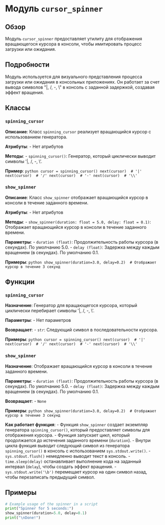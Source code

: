 # Модуль `cursor_spinner`

## Обзор

Модуль `cursor_spinner` предоставляет утилиту для отображения вращающегося курсора в консоли, чтобы имитировать процесс загрузки или ожидания.

## Подробности

Модуль используется для визуального представления процесса загрузки или ожидания в консольных приложениях. Он работает за счет вывода символов "|, /, -, \\" в консоль с заданной задержкой, создавая эффект вращения.

## Классы

### `spinning_cursor`

**Описание**: Класс `spinning_cursor` реализует вращающийся курсор с использованием генератора.

**Атрибуты**: 
    - Нет атрибутов

**Методы**:
    - `spinning_cursor()`:  Генератор, который циклически выводит символы '|, /, -, \\'.

**Пример**: 
    ```python
    cursor = spinning_cursor()
    next(cursor)  # '|'
    next(cursor)  # '/'
    next(cursor)  # '-'
    next(cursor)  # '\\'
    ```

### `show_spinner`

**Описание**: Класс `show_spinner` отображает вращающийся курсор в консоли в течение заданного времени.

**Атрибуты**: 
    - Нет атрибутов

**Методы**:
    - `show_spinner(duration: float = 5.0, delay: float = 0.1)`: Отображает вращающийся курсор в консоли в течение заданного времени. 

**Параметры**:
    - `duration (float)`:  Продолжительность работы курсора (в секундах). По умолчанию 5.0.
    - `delay (float)`:  Задержка между каждым вращением (в секундах). По умолчанию 0.1.

**Примеры**:
    ```python
    show_spinner(duration=3.0, delay=0.2)  # Отображает курсор в течение 3 секунд
    ```

## Функции

### `spinning_cursor`

**Назначение**: Генератор для вращающегося курсора, который циклически перебирает символы '|, /, -, \\'.

**Параметры**: 
    - Нет параметров

**Возвращает**: 
    - `str`: Следующий символ в последовательности курсора.

**Примеры**:
    ```python
    cursor = spinning_cursor()
    next(cursor)  # '|'
    next(cursor)  # '/'
    next(cursor)  # '-'
    next(cursor)  # '\\'
    ```

### `show_spinner`

**Назначение**: Отображает вращающийся курсор в консоли в течение заданного времени.

**Параметры**:
    - `duration (float)`: Продолжительность работы курсора (в секундах). По умолчанию 5.0.
    - `delay (float)`: Задержка между каждым вращением (в секундах). По умолчанию 0.1.

**Возвращает**: 
    - `None`

**Примеры**:
    ```python
    show_spinner(duration=3.0, delay=0.2)  # Отображает курсор в течение 3 секунд
    ```

**Как работает функция**:
    - Функция `show_spinner` создает экземпляр генератора `spinning_cursor()`, который предоставляет символы для отображения курсора.
    - Функция запускает цикл, который продолжается до истечения заданного времени (`duration`).
    - Внутри цикла функция выводит следующий символ из генератора `spinning_cursor()` в консоль с использованием `sys.stdout.write()`.
    - `sys.stdout.flush()`  немедленно выводит текст в консоль.
    - `time.sleep(delay)`  останавливает выполнение кода на заданный интервал (`delay`), чтобы создать эффект вращения.
    - `sys.stdout.write('\b')`  перемещает курсор на один символ назад, чтобы перезаписать предыдущий символ. 

## Примеры

```python
# Example usage of the spinner in a script
print("Spinner for 5 seconds:")
show_spinner(duration=5.0, delay=0.1)
print("\nDone!")
```